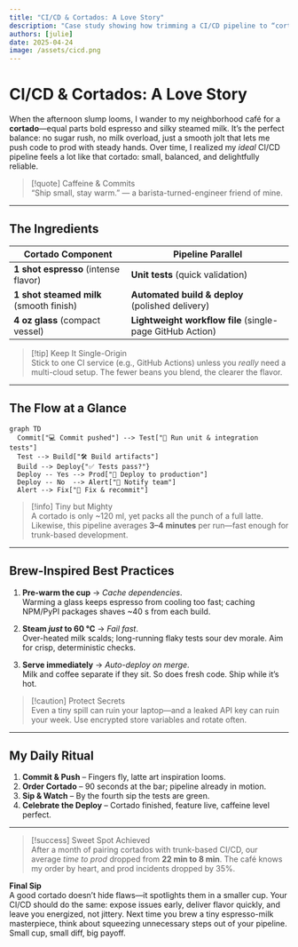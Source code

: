 ```yaml
---
title: "CI/CD & Cortados: A Love Story"
description: "Case study showing how trimming a CI/CD pipeline to “cortado size” slashed build times, cut deploy pain, and kept code (and caffeine) flowing smoothly."
authors: [julie]
date: 2025-04-24
image: /assets/cicd.png
---
```


# CI/CD & Cortados: A Love Story

When the afternoon slump looms, I wander to my neighborhood café for a **cortado**—equal parts bold espresso and silky steamed milk. It’s the perfect balance: no sugar rush, no milk overload, just a smooth jolt that lets me push code to prod with steady hands. Over time, I realized my *ideal* CI/CD pipeline feels a lot like that cortado: small, balanced, and delightfully reliable.

> [!quote] Caffeine & Commits  
> “Ship small, stay warm.” — a barista-turned-engineer friend of mine.

---

## The Ingredients

| Cortado Component | Pipeline Parallel |
| --- | --- |
| **1 shot espresso** (intense flavor) | **Unit tests** (quick validation) |
| **1 shot steamed milk** (smooth finish) | **Automated build & deploy** (polished delivery) |
| **4 oz glass** (compact vessel) | **Lightweight workflow file** (single-page GitHub Action) |

> [!tip] Keep It Single-Origin  
> Stick to one CI service (e.g., GitHub Actions) unless you *really* need a multi-cloud setup. The fewer beans you blend, the clearer the flavor.

---

## The Flow at a Glance

```mermaid
graph TD
  Commit["💻 Commit pushed"] --> Test["🧪 Run unit & integration tests"]
  Test --> Build["🛠️ Build artifacts"]
  Build --> Deploy{"✅ Tests pass?"}
  Deploy -- Yes --> Prod["🚀 Deploy to production"]
  Deploy -- No  --> Alert["🔔 Notify team"]
  Alert --> Fix["🔧 Fix & recommit"]
```

> [!info] Tiny but Mighty  
> A cortado is only ~120 ml, yet packs all the punch of a full latte. Likewise, this pipeline averages **3–4 minutes** per run—fast enough for trunk-based development.

---

## Brew-Inspired Best Practices

1. **Pre-warm the cup** → *Cache dependencies*.  
   Warming a glass keeps espresso from cooling too fast; caching NPM/PyPI packages shaves ~40 s from each build.  

2. **Steam *just* to 60 °C** → *Fail fast*.  
   Over-heated milk scalds; long-running flaky tests sour dev morale. Aim for crisp, deterministic checks.  

3. **Serve immediately** → *Auto-deploy on merge*.  
   Milk and coffee separate if they sit. So does fresh code. Ship while it’s hot.

> [!caution] Protect Secrets  
> Even a tiny spill can ruin your laptop—and a leaked API key can ruin your week. Use encrypted store variables and rotate often.

---

## My Daily Ritual

1. **Commit & Push** – Fingers fly, latte art inspiration looms.  
2. **Order Cortado** – 90 seconds at the bar; pipeline already in motion.  
3. **Sip & Watch** – By the fourth sip the tests are green.  
4. **Celebrate the Deploy** – Cortado finished, feature live, caffeine level perfect.  

---

> [!success] Sweet Spot Achieved  
> After a month of pairing cortados with trunk-based CI/CD, our average *time to prod* dropped from **22 min to 8 min**. The café knows my order by heart, and prod incidents dropped by 35%.

**Final Sip**  
A good cortado doesn’t hide flaws—it spotlights them in a smaller cup. Your CI/CD should do the same: expose issues early, deliver flavor quickly, and leave you energized, not jittery. Next time you brew a tiny espresso-milk masterpiece, think about squeezing unnecessary steps out of your pipeline. Small cup, small diff, big payoff.